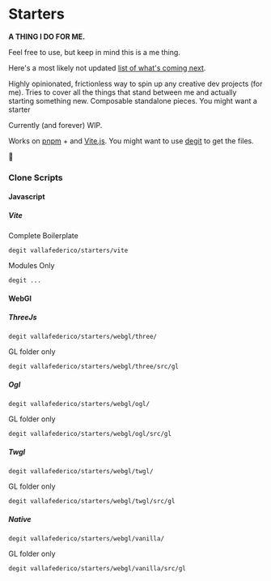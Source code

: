 # Starters

**A THING I DO FOR ME.**

Feel free to use, but keep in mind this is a me thing.

Here's a most likely not updated [list of what's coming next](https://github.com/vallafederico/starters/blob/master/todo.md).

Highly opinionated, frictionless way to spin up any creative dev projects (for me).
Tries to cover all the things that stand between me and actually starting something new.
Composable standalone pieces. You might want a starter

Currently (and forever) WIP.

Works on [pnpm](https://pnpm.io/) + and [Vite.js](https://vitejs.dev/). You might want to use [degit](https://github.com/Rich-Harris/degit) to get the files.

👀

### Clone Scripts

#### Javascript

##### Vite

Complete Boilerplate

```console
degit vallafederico/starters/vite
```

Modules Only

```console
degit ...
```

#### WebGl

##### ThreeJs

```console
degit vallafederico/starters/webgl/three/
```

GL folder only

```console
degit vallafederico/starters/webgl/three/src/gl
```

##### Ogl

```console
degit vallafederico/starters/webgl/ogl/
```

GL folder only

```console
degit vallafederico/starters/webgl/ogl/src/gl
```

##### Twgl

```console
degit vallafederico/starters/webgl/twgl/
```

GL folder only

```console
degit vallafederico/starters/webgl/twgl/src/gl
```

##### Native

```console
degit vallafederico/starters/webgl/vanilla/
```

GL folder only

```console
degit vallafederico/starters/webgl/vanilla/src/gl
```
